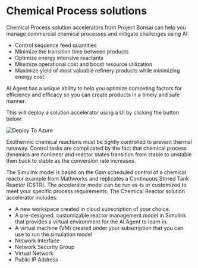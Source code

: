 # Chemical Process solutions


Chemical Process solution accelerators from Project Bonsai can help you manage commercial chemical processes and mitigate challenges using AI:

- Control sequence feed quantities
- Minimize the transition time between products
- Optimize energy intensive reactants
- Minimize operational cost and boost resource utilization
- Maximize yield of most valuable refinery products while minimizing energy cost.

AI Agent has a unique ability to help you optimize competing factors for efficiency and efficacy so you can create products in a timely and safe manner.

This will deploy a solution accelerator using a UI by clicking the button below:

![Deploy To Azure](https://aka.ms/deploytoazurebutton)

Exothermic chemical reactions must be tightly controlled to prevent thermal runaway. Control tasks are complicated by the fact that chemical process dynamics are 
nonlinear and reactor states transition from stable to unstable then back to stable as the conversion rate increases.

The Simulink model is based on the Gain scheduled control of a chemical reactor example from Mathworks and replicates a Continuous Stirred Tank Reactor (CSTR). 
The accelerator model can be run as-is or customized to meet your specific process requirements. The Chemical Reactor solution accelerator includes:

- A new workspace created in cloud subscription of your choice.
- A pre-designed, customizable reactor management model in Simulink that provides a virtual environment for the AI Agent to learn in.
- A virtual machine (VM) created under your subscription that you can use to run the simulation model
- Network Interface
- Network Security Group
- Virtual Network
- Public IP Address
